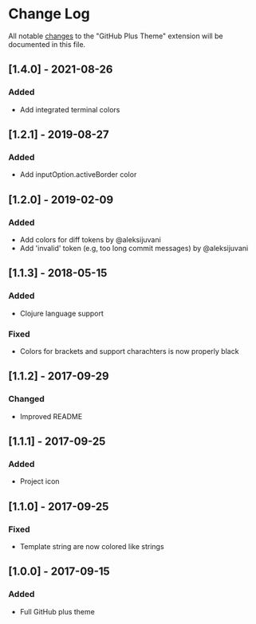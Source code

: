 # Change Log

All notable [changes](http://keepachangelog.com) to the "GitHub Plus Theme" extension will be documented in this file.

## [1.4.0] - 2021-08-26

### Added

-   Add integrated terminal colors

## [1.2.1] - 2019-08-27

### Added

-   Add inputOption.activeBorder color

## [1.2.0] - 2019-02-09

### Added

-   Add colors for diff tokens by @aleksijuvani
-   Add 'invalid' token (e.g, too long commit messages) by @aleksijuvani

## [1.1.3] - 2018-05-15

### Added

-   Clojure language support

### Fixed

-   Colors for brackets and support charachters is now properly black

## [1.1.2] - 2017-09-29

### Changed

-   Improved README

## [1.1.1] - 2017-09-25

### Added

-   Project icon

## [1.1.0] - 2017-09-25

### Fixed

-   Template string are now colored like strings

## [1.0.0] - 2017-09-15

### Added

-   Full GitHub plus theme
